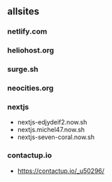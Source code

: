 ## allsites

### netlify.com

### heliohost.org

### surge.sh

### neocities.org

### nextjs

 - nextjs-edjydeif2.now.sh
 - nextjs.michel47.now.sh
 - nextjs-seven-coral.now.sh

### contactup.io

 - https://contactup.io/_u50296/
